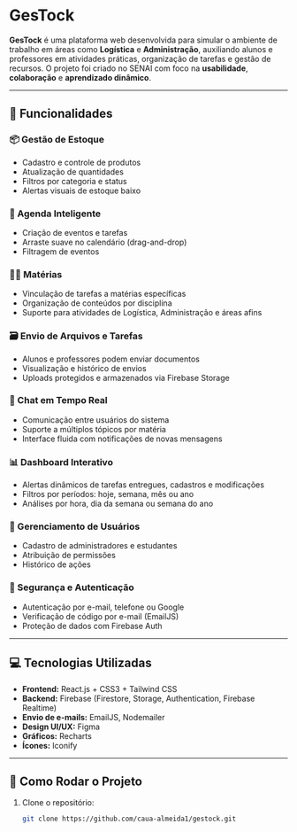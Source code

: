 # GesTock

**GesTock** é uma plataforma web desenvolvida para simular o ambiente de trabalho em áreas como **Logística** e **Administração**, auxiliando alunos e professores em atividades práticas, organização de tarefas e gestão de recursos. O projeto foi criado no SENAI com foco na **usabilidade**, **colaboração** e **aprendizado dinâmico**.

---

## 🚀 Funcionalidades

### 📦 Gestão de Estoque
- Cadastro e controle de produtos
- Atualização de quantidades
- Filtros por categoria e status
- Alertas visuais de estoque baixo

### 📅 Agenda Inteligente
- Criação de eventos e tarefas
- Arraste suave no calendário (drag-and-drop)
- Filtragem de eventos

### 🧑‍🏫 Matérias
- Vinculação de tarefas a matérias específicas
- Organização de conteúdos por disciplina
- Suporte para atividades de Logística, Administração e áreas afins

### 🗃️ Envio de Arquivos e Tarefas
- Alunos e professores podem enviar documentos
- Visualização e histórico de envios
- Uploads protegidos e armazenados via Firebase Storage

### 💬 Chat em Tempo Real
- Comunicação entre usuários do sistema
- Suporte a múltiplos tópicos por matéria
- Interface fluida com notificações de novas mensagens

### 📊 Dashboard Interativo
- Alertas dinâmicos de tarefas entregues, cadastros e modificações
- Filtros por períodos: hoje, semana, mês ou ano
- Análises por hora, dia da semana ou semana do ano

### 👥 Gerenciamento de Usuários
- Cadastro de administradores e estudantes
- Atribuição de permissões
- Histórico de ações

### 🔐 Segurança e Autenticação
- Autenticação por e-mail, telefone ou Google
- Verificação de código por e-mail (EmailJS)
- Proteção de dados com Firebase Auth

---

## 💻 Tecnologias Utilizadas

- **Frontend:** React.js + CSS3 + Tailwind CSS
- **Backend:** Firebase (Firestore, Storage, Authentication, Firebase Realtime)
- **Envio de e-mails:** EmailJS, Nodemailer
- **Design UI/UX:** Figma
- **Gráficos:** Recharts
- **Ícones:** Iconify

---

## 🔧 Como Rodar o Projeto

1. Clone o repositório:
   ```bash
   git clone https://github.com/caua-almeida1/gestock.git

